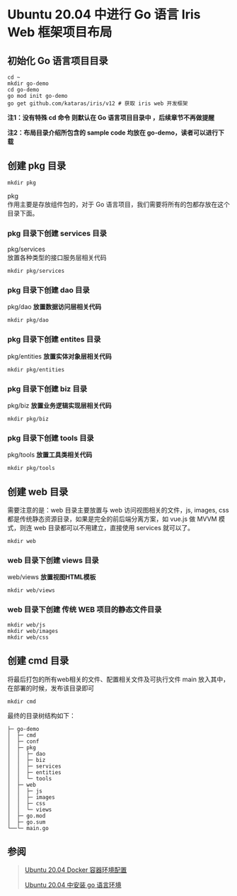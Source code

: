 # Ubuntu 20.04 中进行 Go 语言 Iris Web 框架项目布局 
## 初始化 Go 语言项目目录
~~~
cd ~
mkdir go-demo
cd go-demo
go mod init go-demo
go get github.com/kataras/iris/v12 # 获取 iris web 开发框架
~~~

**注1：没有特殊 cd 命令 则默认在 Go 语言项目目录中 ，后续章节不再做提醒**

**注2：布局目录介绍所包含的 sample code 均放在 go-demo，读者可以进行下载**

## 创建 pkg 目录

~~~
mkdir pkg
~~~
pkg\
作用主要是存放组件包的，对于 Go 语言项目，我们需要将所有的包都存放在这个目录下面。

### pkg 目录下创建 services 目录
pkg/services\
放置各种类型的接口服务层相关代码

~~~
mkdir pkg/services
~~~

### pkg 目录下创建 dao 目录
pkg/dao **放置数据访问层相关代码**

~~~
mkdir pkg/dao
~~~

### pkg 目录下创建 entites 目录
pkg/entities **放置实体对象层相关代码**
~~~
mkdir pkg/entities
~~~

### pkg 目录下创建 biz 目录
pkg/biz **放置业务逻辑实现层相关代码** 
~~~
mkdir pkg/biz
~~~

### pkg 目录下创建 tools 目录
pkg/tools **放置工具类相关代码** 
~~~
mkdir pkg/tools
~~~

## 创建 web 目录

需要注意的是：web 目录主要放置与 web 访问视图相关的文件，js, images, css 都是传统静态资源目录，如果是完全的前后端分离方案，如 vue.js 做 MVVM 模式，则连 web 目录都可以不用建立，直接使用 services 就可以了。


~~~
mkdir web
~~~
### web 目录下创建 views 目录
web/views **放置视图HTML模板**
~~~
mkdir web/views
~~~

### web 目录下创建 传统 WEB 项目的静态文件目录
~~~
mkdir web/js
mkdir web/images
mkdir web/css
~~~

## 创建 cmd 目录
将最后打包的所有web相关的文件、配置相关文件及可执行文件 main 放入其中，在部署的时候，发布该目录即可
~~~
mkdir cmd
~~~

最终的目录树结构如下：

~~~
├─ go-demo
│  ├─ cmd
│  ├─ conf
│  ├─ pkg
│  │  ├─ dao
│  │  ├─ biz
│  │  ├─ services
│  │  ├─ entities
│  │  └─ tools
│  ├─ web
│  │  ├─ js
│  │  ├─ images
│  │  ├─ css
│  │  └─ views
│  ├─ go.mod
│  ├─ go.sum
└──└─ main.go

~~~

## 参阅
>  <a target="_blank" href="https://github.com/karonluo/documents/blob/main/Ubuntu%2020.04%20%E4%B8%AD%E5%AE%89%E8%A3%85%20go%20%E8%AF%AD%E8%A8%80%E7%8E%AF%E5%A2%83.md">Ubuntu 20.04 Docker 容器环境配置</a>
> 
> <a target="_blank" href="https://github.com/karonluo/documents/blob/main/Ubuntu%2020.04%20%E4%B8%AD%E5%AE%89%E8%A3%85%20go%20%E8%AF%AD%E8%A8%80%E7%8E%AF%E5%A2%83.md">Ubuntu 20.04 中安装 go 语言环境</a>

